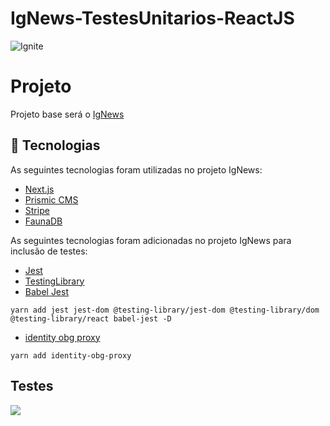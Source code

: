 # IgNews-TestesUnitarios-ReactJS

<img alt="Ignite" src="https://i.imgur.com/eCVyxxy.png">

# Projeto

Projeto base será o [IgNews](https://github.com/GabriellArthur/IgNews-ReactJs)

## :rocket: Tecnologias ##

As seguintes tecnologias foram utilizadas no projeto IgNews:

- [Next.js](https://nextjs.org/)
- [Prismic CMS](https://prismic.io/)
- [Stripe](https://stripe.com/)
- [FaunaDB](https://fauna.com/)

As seguintes tecnologias foram adicionadas no projeto IgNews para inclusão de testes:

- [Jest](https://jestjs.io/pt-BR/)
- [TestingLibrary](https://testing-library.com)
- [Babel Jest](https://www.npmjs.com/package/babel-jest)


```
yarn add jest jest-dom @testing-library/jest-dom @testing-library/dom @testing-library/react babel-jest -D
```

- [identity obg proxy](https://www.npmjs.com/package/identity-obj-proxy)

```
yarn add identity-obg-proxy
```

## Testes
<img src="https://i.ibb.co/x5dZ0Gp/imagem-2022-01-23-175953.png">
